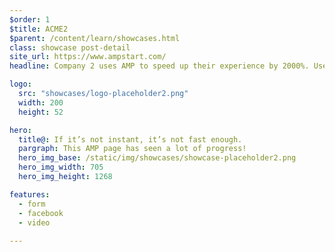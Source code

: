 ```yaml
---
$order: 1
$title: ACME2
$parent: /content/learn/showcases.html
class: showcase post-detail
site_url: https://www.ampstart.com/
headline: Company 2 uses AMP to speed up their experience by 2000%. Users on all devices experience lightning-quick rendering.

logo:
  src: "showcases/logo-placeholder2.png"
  width: 200  
  height: 52

hero:
  title@: If it’s not instant, it’s not fast enough.
  pargraph: This AMP page has seen a lot of progress!
  hero_img_base: /static/img/showcases/showcase-placeholder2.png
  hero_img_width: 705
  hero_img_height: 1268

features:
  - form
  - facebook
  - video
  
---
```


<div class="img-right">
    <amp-img width="271" height="539" layout="responsive" src="/static/img/case-studies/cnbc1.png"></amp-img>
</div>



